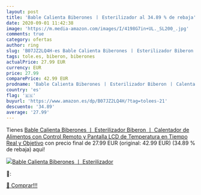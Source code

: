 ```yaml
---
layout: post
title: 'Bable Calienta Biberones 丨 Esterilizador al 34.89 % de rebaja'
date: 2020-09-01 11:42:38
image: 'https://m.media-amazon.com/images/I/4198G7in+UL._SL200_.jpg'
comments: true
category: ofertas
author: ring
slug: 'B07JZ2LQ4H-es Bable Calienta Biberones 丨 Esterilizador Biberon 丨...'
tags: tole.es, biberon, biberones
actualPrice: 27.99 EUR
currency: EUR
price: 27.99
comparePrice: 42.99 EUR
prodname: 'Bable Calienta Biberones 丨 Esterilizador Biberon 丨 Calentador de Alimentos con Control Remoto y Pantalla LCD de Temperatura en Tiempo Real y Objetivo'
country: 'es'
flag: '🇪🇸'
buyurl: 'https://www.amazon.es/dp/B07JZ2LQ4H/?tag=tolees-21'
descuento: '34.89'
average: '27.99'
---
```


Tienes [Bable Calienta Biberones 丨 Esterilizador Biberon 丨 Calentador de Alimentos con Control Remoto y Pantalla LCD de Temperatura en Tiempo Real y Objetivo](https://www.amazon.es/dp/B07JZ2LQ4H/?tag=tolees-21) con precio final de  27.99 EUR (original: 42.99 EUR) (34.89 %  de rebaja) aqui!

[![Bable Calienta Biberones 丨 Esterilizador](https://m.media-amazon.com/images/I/4198G7in+UL._SL200_.jpg)](https://www.amazon.es/dp/B07JZ2LQ4H/?tag=tolees-21)

🔎:


[🛒 Comprar!!!](https://www.amazon.es/dp/B07JZ2LQ4H/?tag=tolees-21)
